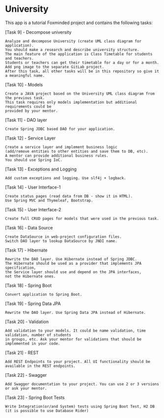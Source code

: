 # University

This app is a tutorial Foxminded project and contains the following tasks:

[Task 9] - Decompose university

    Analyze and decompose University (create UML class diagram for application).
    You should make a research and describe university structure.
    The main feature of the application is Class Timetable for students and teachers. 
    Students or teachers can get their timetable for a day or for a month.
    Add png image to the separate GitLab project. 
    After this task, all other tasks will be in this repository so give it a meaningful name.

[Task 10] - Models

    Create a JAVA project based on the University UML class diagram from the previous task. 
    This task requires only models implementation but additional requirements could be 
    provided by your mentor.

[Task 11] - DAO layer

    Create Spring JDBC based DAO for your application.

[Task 12] - Service Layer

    Create a service layer and implement business logic 
    (add/remove entities to other entities and save them to DB, etc). 
    A mentor can provide additional business rules.
    You should use Spring IoC.

[Task 13] - Exceptions and Logging

    Add custom exceptions and logging. Use slf4j + logback.

[Task 14] - User Interface-1

    Create status pages (read data from DB - show it in HTML). 
    Use Spring MVC and Thymeleaf, Bootstrap. 

[Task 15] - User Interface-2

    Create full CRUD pages for models that were used in the previous task.

[Task 16] - Data Source

    Create DataSource in web-project configuration files. 
    Switch DAO layer to lookup DataSource by JNDI name.

[Task 17] - Hibernate

    Rewrite the DAO layer. Use Hibernate instead of Spring JDBC.
    The Hibernate should be used as a provider that implements JPA specification, 
    the Service layer should use and depend on the JPA interfaces, 
    not the Hibernate ones.

[Task 18] - Spring Boot

    Convert application to Spring Boot. 

[Task 19] - Spring Data JPA

    Rewrite the DAO layer. Use Spring Data JPA instead of Hibernate.

[Task 20] - Validation

    Add validation to your models. It could be name validation, time validation, number of students 
    in groups, etc. Ask your mentor for validations that should be implemented in your code.

[Task 21] - REST

    Add REST Endpoints to your project. All UI functionality should be available in the REST endpoints.

[Task 22] - Swagger

    Add Swagger documentation to your project. You can use 2 or 3 versions or ask your mentor.

[Task 23] - Spring Boot Tests

    Write Integration(or/and System) tests using Spring Boot Test, H2 DB (it is possible to use Database Rider)